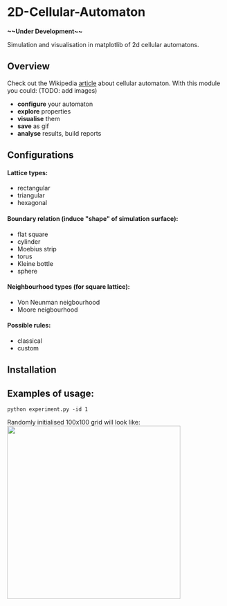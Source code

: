 # 2D-Cellular-Automaton
**~~Under Development~\~**

Simulation and visualisation in matplotlib of 2d cellular automatons.

## Overview 
Check out the Wikipedia [article](https://en.wikipedia.org/wiki/Cellular_automaton) about cellular automaton.
With this module you could: (TODO: add images)
- **configure** your automaton
- **explore** properties
- **visualise** them
- **save** as gif
- **analyse** results, build reports 

## Configurations

#### Lattice types:
- rectangular
- triangular
- hexagonal

#### Boundary relation (induce "shape" of simulation surface):
- flat square
- cylinder
- Moebius strip
- torus
- Kleine bottle
- sphere

#### Neighbourhood types (for square lattice):
- Von Neunman neigbourhood
- Moore neigbourhood

#### Possible rules:
- classical
- custom

## Installation

## Examples of usage:
`python experiment.py -id 1`

Randomly initialised 100x100 grid will look like:
<img src="images/random_init.png" width="400"/> 
